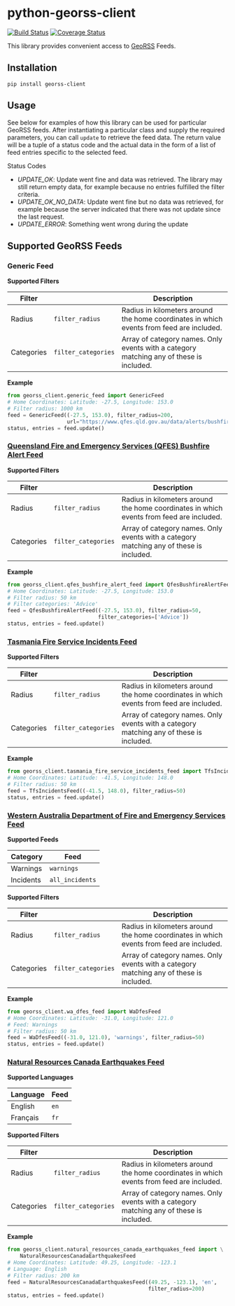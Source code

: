 # python-georss-client

[![Build Status](https://travis-ci.org/exxamalte/python-georss-client.svg)](https://travis-ci.org/exxamalte/python-georss-client)
[![Coverage Status](https://coveralls.io/repos/github/exxamalte/python-georss-client/badge.svg?branch=master)](https://coveralls.io/github/exxamalte/python-georss-client?branch=master)

This library provides convenient access to [GeoRSS](http://www.georss.org/) Feeds.


## Installation
`pip install georss-client`

## Usage
See below for examples of how this library can be used for particular GeoRSS feeds. After instantiating a particular class and supply the required parameters, you can call `update` to retrieve the feed data. The return value will be a tuple of a status code and the actual data in the form of a list of feed entries specific to the selected feed.

Status Codes
* _UPDATE_OK_: Update went fine and data was retrieved. The library may still return empty data, for example because no entries fulfilled the filter criteria.
* _UPDATE_OK_NO_DATA_: Update went fine but no data was retrieved, for example because the server indicated that there was not update since the last request.
* _UPDATE_ERROR_: Something went wrong during the update

## Supported GeoRSS Feeds

### Generic Feed

**Supported Filters**

| Filter |                         | Description |
|--------|-------------------------|-------------|
| Radius | `filter_radius`         | Radius in kilometers around the home coordinates in which events from feed are included. |
| Categories | `filter_categories` | Array of category names. Only events with a category matching any of these is included. |

**Example**
```python
from georss_client.generic_feed import GenericFeed
# Home Coordinates: Latitude: -27.5, Longitude: 153.0
# Filter radius: 1000 km
feed = GenericFeed((-27.5, 153.0), filter_radius=200, 
                   url="https://www.qfes.qld.gov.au/data/alerts/bushfireAlert.xml")
status, entries = feed.update()
```

### [Queensland Fire and Emergency Services (QFES) Bushfire Alert Feed](https://www.ruralfire.qld.gov.au/map/Pages/default.aspx)

**Supported Filters**

| Filter     |                     | Description |
|------------|---------------------|-------------|
| Radius     | `filter_radius`     | Radius in kilometers around the home coordinates in which events from feed are included. |
| Categories | `filter_categories` | Array of category names. Only events with a category matching any of these is included. |

**Example**
```python
from georss_client.qfes_bushfire_alert_feed import QfesBushfireAlertFeed
# Home Coordinates: Latitude: -27.5, Longitude: 153.0
# Filter radius: 50 km
# Filter categories: 'Advice'
feed = QfesBushfireAlertFeed((-27.5, 153.0), filter_radius=50, 
                             filter_categories=['Advice'])
status, entries = feed.update()
```

### [Tasmania Fire Service Incidents Feed](http://www.fire.tas.gov.au/Show?pageId=colCurrentBushfires)

**Supported Filters**

| Filter     |                     | Description |
|------------|---------------------|-------------|
| Radius     | `filter_radius`     | Radius in kilometers around the home coordinates in which events from feed are included. |
| Categories | `filter_categories` | Array of category names. Only events with a category matching any of these is included. |

**Example**
```python
from georss_client.tasmania_fire_service_incidents_feed import TfsIncidentsFeed
# Home Coordinates: Latitude: -41.5, Longitude: 148.0
# Filter radius: 50 km
feed = TfsIncidentsFeed((-41.5, 148.0), filter_radius=50)
status, entries = feed.update()
```

### [Western Australia Department of Fire and Emergency Services Feed](https://www.emergency.wa.gov.au/)

**Supported Feeds**

| Category  | Feed            |
|-----------|-----------------|
| Warnings  | `warnings`      |
| Incidents | `all_incidents` |

**Supported Filters**

| Filter     |                     | Description |
|------------|---------------------|-------------|
| Radius     | `filter_radius`     | Radius in kilometers around the home coordinates in which events from feed are included. |
| Categories | `filter_categories` | Array of category names. Only events with a category matching any of these is included. |

**Example**
```python
from georss_client.wa_dfes_feed import WaDfesFeed
# Home Coordinates: Latitude: -31.0, Longitude: 121.0
# Feed: Warnings
# Filter radius: 50 km
feed = WaDfesFeed((-31.0, 121.0), 'warnings', filter_radius=50)
status, entries = feed.update()
```

### [Natural Resources Canada Earthquakes Feed](http://www.earthquakescanada.nrcan.gc.ca/index-en.php)

**Supported Languages**

| Language | Feed |
|----------|------|
| English  | `en` |
| Français | `fr` |

**Supported Filters**

| Filter     |                     | Description |
|------------|---------------------|-------------|
| Radius     | `filter_radius`     | Radius in kilometers around the home coordinates in which events from feed are included. |
| Categories | `filter_categories` | Array of category names. Only events with a category matching any of these is included. |

**Example**
```python
from georss_client.natural_resources_canada_earthquakes_feed import \
    NaturalResourcesCanadaEarthquakesFeed
# Home Coordinates: Latitude: 49.25, Longitude: -123.1
# Language: English
# Filter radius: 200 km
feed = NaturalResourcesCanadaEarthquakesFeed((49.25, -123.1), 'en', 
                                             filter_radius=200)
status, entries = feed.update()
```
